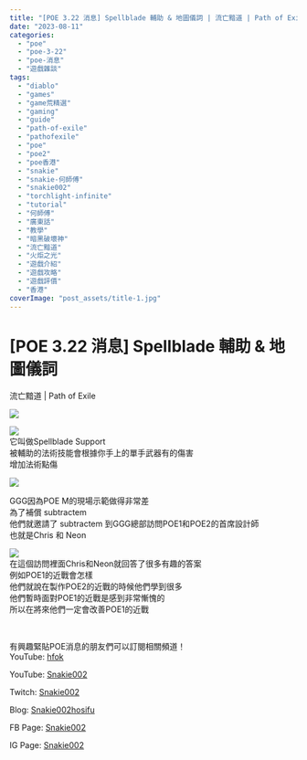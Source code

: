 ```yaml
---
title: "[POE 3.22 消息] Spellblade 輔助 & 地圖儀詞 | 流亡黯道 | Path of Exile"
date: "2023-08-11"
categories: 
  - "poe"
  - "poe-3-22"
  - "poe-消息"
  - "遊戲雜談"
tags: 
  - "diablo"
  - "games"
  - "game荒精選"
  - "gaming"
  - "guide"
  - "path-of-exile"
  - "pathofexile"
  - "poe"
  - "poe2"
  - "poe香港"
  - "snakie"
  - "snakie-何師傅"
  - "snakie002"
  - "torchlight-infinite"
  - "tutorial"
  - "何師傅"
  - "廣東話"
  - "教學"
  - "暗黑破壞神"
  - "流亡黯道"
  - "火炬之光"
  - "遊戲介紹"
  - "遊戲攻略"
  - "遊戲評價"
  - "香港"
coverImage: "post_assets/title-1.jpg"
---
```


# \[POE 3.22 消息\] Spellblade 輔助 & 地圖儀詞  
流亡黯道 | Path of Exile

  
![](post_assets/title-1-1024x576.jpg)  

  
![](post_assets/spellblade-support-1024x576.jpg)  
它叫做Spellblade Support  
被輔助的法術技能會根據你手上的單手武器有的傷害  
增加法術點傷  

  
![](post_assets/map-device-craft-1024x576.jpg)  

  
GGG因為POE M的現場示範做得非常差  
為了補償 subtractem  
他們就邀請了 subtractem 到GGG總部訪問POE1和POE2的首席設計師  
也就是Chris 和 Neon  

  
![](post_assets/interviewing-chris-and-neon-1024x576.jpg)  
在這個訪問裡面Chris和Neon就回答了很多有趣的答案  
例如POE1的近戰會怎樣  
他們就說在製作POE2的近戰的時候他們學到很多  
他們暫時面對POE1的近戰是感到非常慚愧的  
所以在將來他們一定會改善POE1的近戰  

  
   

  
有興趣緊貼POE消息的朋友們可以訂閱相關頻道！  
YouTube: [hfok](https://www.youtube.com/channel/UC2m4uqcEr8pIxkO6odaDHjw/)  

  
YouTube: [Snakie002](https://www.youtube.com/c/Snakie002/)  

  
Twitch: [Snakie002](https://www.twitch.tv/snakie002/)  

  
Blog: [Snakie002hosifu](https://snakie002hosifu.blog/)  

  
FB Page: [Snakie002](https://www.facebook.com/Snakie002/)  

  
IG Page: [Snakie002](https://www.instagram.com/snakie002/)
